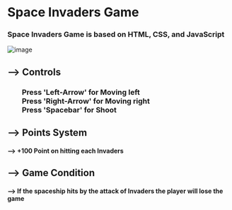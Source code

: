 # Space Invaders Game

### Space Invaders Game is based on HTML, CSS, and JavaScript

![image](https://user-images.githubusercontent.com/65014926/190914195-d4f54bd1-4c38-4caf-98a3-359c138da5e2.png)




## --> Controls

### &emsp;&emsp;Press 'Left-Arrow' for Moving left<br>&emsp;&emsp;Press 'Right-Arrow' for Moving right<br>&emsp;&emsp;Press 'Spacebar' for Shoot<br>




## --> Points System

#### -->  +100 Point on hitting each Invaders



## --> Game Condition

#### --> If the spaceship hits by the attack of Invaders the player will lose the game
